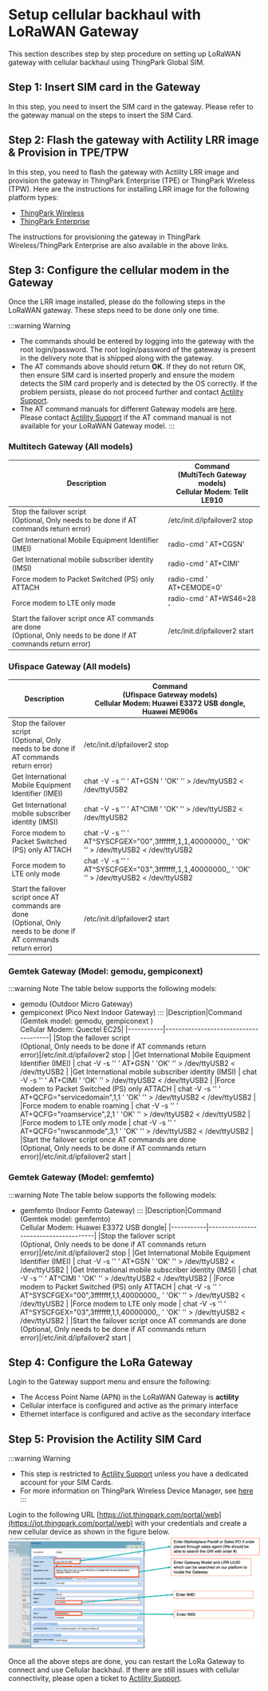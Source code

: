 # Setup cellular backhaul with LoRaWAN Gateway
This section describes step by step procedure on setting up LoRaWAN gateway with cellular backhaul using ThingPark Global SIM. 

## Step 1: Insert SIM card in the Gateway
In this step, you need to insert the SIM card in the gateway. Please refer to the gateway manual on the steps to insert the SIM Card.

## Step 2: Flash the gateway with Actility LRR image & Provision in TPE/TPW
In this step, you need to flash the gateway with Actility LRR image and provision the gateway in ThingPark Enterprise (TPE) or ThingPark Wireless (TPW). Here are the instructions for installing LRR image for the following platform types:
- [ThingPark Wireless](https://docs.thingpark.com/thingpark-wireless/7.2/docs/user-guide/manage-base-stations/install-thingpark-image/)
- [ThingPark Enterprise](https://docs.thingpark.com/thingpark-enterprise/7.2/docs/user-guide/manage-base-stations/install-thingpark-image/install-lrr-package/)

The instructions for provisioning the gateway in ThingPark Wireless/ThingPark Enterprise are also available in the above links.

## Step 3: Configure the cellular modem in the Gateway
Once the LRR image installed, please do the following steps in the LoRaWAN gateway. These steps need to be done only one time.

:::warning Warning
- The commands should be entered by logging into the gateway with the root login/password. The root login/password of the gateway is present in the delivery note that is shipped along with the gateway.
- The AT commands above should return **OK**. If they do not return OK, then ensure SIM card is inserted properly and ensure the modem detects the SIM card properly and is detected by the OS correctly. If the problem persists, please do not proceed further and contact [Actility Support](../troubleshooting-and-support/FAQ.md).
- The AT command manuals for different Gateway models are [here](../documentation-library.md#cellular-modem-at-command-manuals). Please contact [Actility Support](../troubleshooting-and-support/FAQ.md) if the AT command manual is not available for your LoRaWAN Gateway model. 
:::

### Multitech Gateway (All models)
|Description| Command<br/>(MultiTech Gateway models)<br/>Cellular Modem: Telit LE910 |
|-----------|------------------------------------------------------------------------|
|Stop the failover script <br/>(Optional, Only needs to be done if AT commands return error)| /etc/init.d/ipfailover2 stop                                           |
|Get International Mobile Equipment Identifier (IMEI)   | radio-cmd ' AT+CGSN'                                                   |
|Get International mobile subscriber identity (IMSI)   | radio-cmd ' AT+CIMI'                                                   |
|Force modem to Packet Switched (PS) only ATTACH | radio-cmd ' AT+CEMODE=0’                                               |
|Force modem to LTE only mode | radio-cmd ' AT+WS46=28 ‘                                               |
|Start the failover script once AT commands are done <br/>(Optional, Only needs to be done if AT commands return error)| /etc/init.d/ipfailover2 start                                          |

### Ufispace Gateway (All models)
| Description                                                                                                            | Command<br/>(Ufispace Gateway models)<br/>Cellular Modem: Huawei E3372 USB dongle, Huawei ME906s    |
|------------------------------------------------------------------------------------------------------------------------|-----------------------------------------------------------------------------------------------------|
| Stop the failover script <br/>(Optional, Only needs to be done if AT commands return error)                            | /etc/init.d/ipfailover2 stop                                                                        |
| Get International Mobile Equipment Identifier (IMEI)                                                                   | chat -V -s '' ' AT+GSN ' 'OK' '' > /dev/ttyUSB2 < /dev/ttyUSB2                                      |
| Get International mobile subscriber identity (IMSI)                                                                    | chat -V -s '' ' AT\^CIMI ' 'OK' '' > /dev/ttyUSB2 < /dev/ttyUSB2                                    |
| Force modem to Packet Switched (PS) only ATTACH                                                                        | chat -V -s '' ' AT\^SYSCFGEX=\"00\",3fffffff,1,1,40000000,, ' 'OK' '' > /dev/ttyUSB2 < /dev/ttyUSB2 |
| Force modem to LTE only mode                                                                                           | chat -V -s '' ' AT\^SYSCFGEX=\"03\",3fffffff,1,1,40000000,, ' 'OK' '' > /dev/ttyUSB2 < /dev/ttyUSB2 |
| Start the failover script once AT commands are done <br/>(Optional, Only needs to be done if AT commands return error) | /etc/init.d/ipfailover2 start                                                                       |

### Gemtek Gateway (Model: gemodu, gempiconext)
:::warning Note
The table below supports the following models:
- gemodu (Outdoor Micro Gateway)
- gempiconext (Pico Next Indoor Gateway)
:::
|Description|Command<br/>(Gemtek model: gemodu, gempiconext )<br/>Cellular Modem: Quectel EC25|
|-----------|--------------------------------------|
|Stop the failover script <br/>(Optional, Only needs to be done if AT commands return error)|/etc/init.d/ipfailover2 stop |
|Get International Mobile Equipment Identifier (IMEI)   | chat -V -s '' ' AT+GSN ' 'OK' '' > /dev/ttyUSB2 < /dev/ttyUSB2  |
|Get International mobile subscriber identity (IMSI)   | chat -V -s '' ' AT+CIMI ' 'OK' '' > /dev/ttyUSB2 < /dev/ttyUSB2  |
|Force modem to Packet Switched (PS) only ATTACH | chat -V -s '' ' AT+QCFG=\"servicedomain\",1,1 ' 'OK' '' > /dev/ttyUSB2 < /dev/ttyUSB2 |
|Force modem to enable roaming | chat -V -s '' ' AT+QCFG=\"roamservice\",2,1 ' 'OK' '' > /dev/ttyUSB2 < /dev/ttyUSB2 |
|Force modem to LTE only mode  | chat -V -s '' ' AT+QCFG=\"nwscanmode\",3,1 ' 'OK' '' > /dev/ttyUSB2 < /dev/ttyUSB2  |
|Start the failover script once AT commands are done <br/>(Optional, Only needs to be done if AT commands return error)|/etc/init.d/ipfailover2 start |

### Gemtek Gateway (Model: gemfemto)
:::warning Note
The table below supports the following models:
- gemfemto (Indoor Femto Gateway)
:::
|Description|Command<br/>(Gemtek model: gemfemto)<br/>Cellular Modem: Huawei E3372 USB dongle|
|-----------|--------------------------------------|
|Stop the failover script <br/>(Optional, Only needs to be done if AT commands return error)|/etc/init.d/ipfailover2 stop |
|Get International Mobile Equipment Identifier (IMEI)   | chat -V -s '' ' AT+GSN ' 'OK' '' > /dev/ttyUSB2 < /dev/ttyUSB2  |
|Get International mobile subscriber identity (IMSI)   | chat -V -s '' ' AT\^CIMI ' 'OK' '' > /dev/ttyUSB2 < /dev/ttyUSB2  |
|Force modem to Packet Switched (PS) only ATTACH | chat -V -s '' ' AT\^SYSCFGEX=\"00\",3fffffff,1,1,40000000,, ' 'OK' '' > /dev/ttyUSB2 < /dev/ttyUSB2 |
|Force modem to LTE only mode  | chat -V -s '' ' AT\^SYSCFGEX=\"03\",3fffffff,1,1,40000000,, ' 'OK' '' > /dev/ttyUSB2 < /dev/ttyUSB2  |
|Start the failover script once AT commands are done <br/>(Optional, Only needs to be done if AT commands return error)|/etc/init.d/ipfailover2 start |

## Step 4: Configure the LoRa Gateway

Login to the Gateway support menu and ensure the following:
- The Access Point Name (APN) in the LoRaWAN Gateway is **actility**
- Cellular interface is configured and active as the primary interface
- Ethernet interface is configured and active as the secondary interface

## Step 5: Provision the Actility SIM Card
:::warning Warning
- This step is restricted to [Actility Support](../troubleshooting-and-support/FAQ.md) unless you have a dedicated account for your SIM Cards.
- For more information on ThingPark Wireless Device Manager, see [here](../device-manager-user-guide/index.md)
:::

Login to the following URL [https://iot.thingpark.com/portal/web](https://iot.thingpark.com/portal/web) with your credentials and create a new cellular device as shown in the figure below.
![](images/ProvisionAndActivateSIM.png)

Once all the above steps are done, you can restart the LoRa Gateway to connect and use Cellular backhaul. If there are still issues with cellular connectivity, please open a ticket to [Actility Support](../troubleshooting-and-support/FAQ.md).
